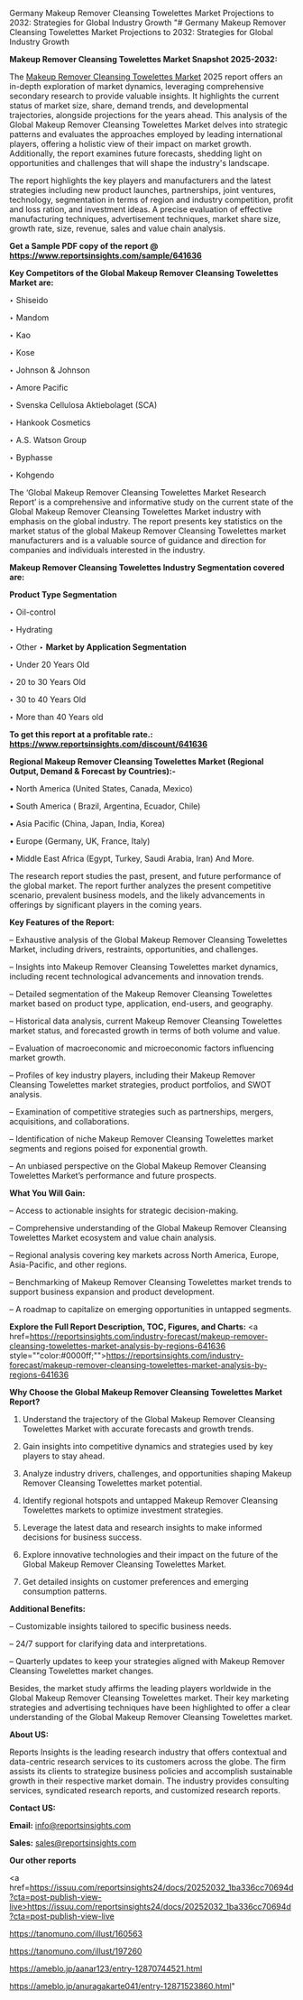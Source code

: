 Germany Makeup Remover Cleansing Towelettes Market Projections to 2032: Strategies for Global Industry Growth
"# Germany Makeup Remover Cleansing Towelettes Market Projections to 2032: Strategies for Global Industry Growth

<strong>Makeup Remover Cleansing Towelettes Market Snapshot 2025-2032:</strong>

The <a href=https://www.reportsinsights.com/sample/641636>Makeup Remover Cleansing Towelettes Market</a> 2025 report offers an in-depth exploration of market dynamics, leveraging comprehensive secondary research to provide valuable insights. It highlights the current status of market size, share, demand trends, and developmental trajectories, alongside projections for the years ahead. This analysis of the Global Makeup Remover Cleansing Towelettes Market delves into strategic patterns and evaluates the approaches employed by leading international players, offering a holistic view of their impact on market growth. Additionally, the report examines future forecasts, shedding light on opportunities and challenges that will shape the industry's landscape.

The report highlights the key players and manufacturers and the latest strategies including new product launches, partnerships, joint ventures, technology, segmentation in terms of region and industry competition, profit and loss ration, and investment ideas. A precise evaluation of effective manufacturing techniques, advertisement techniques, market share size, growth rate, size, revenue, sales and value chain analysis.

<strong>Get a Sample PDF copy of the report @ <a href=https://www.reportsinsights.com/sample/641636 style=color:#0000ff;>https://www.reportsinsights.com/sample/641636</a></strong>

<strong>Key Competitors of the Global Makeup Remover Cleansing Towelettes Market are:</strong>

‣ Shiseido

‣ Mandom

‣ Kao

‣ Kose

‣ Johnson & Johnson

‣ Amore Pacific

‣ Svenska Cellulosa Aktiebolaget (SCA)

‣ Hankook Cosmetics

‣ A.S. Watson Group

‣ Byphasse

‣ Kohgendo

The ‘Global Makeup Remover Cleansing Towelettes Market Research Report’ is a comprehensive and informative study on the current state of the Global Makeup Remover Cleansing Towelettes Market industry with emphasis on the global industry. The report presents key statistics on the market status of the global Makeup Remover Cleansing Towelettes market manufacturers and is a valuable source of guidance and direction for companies and individuals interested in the industry.

<strong>Makeup Remover Cleansing Towelettes Industry Segmentation covered are:</strong>

<strong>Product Type Segmentation</strong>

‣ Oil-control

‣ Hydrating

‣ Other
‣ 
<strong>Market by Application Segmentation</strong>

‣ Under 20 Years Old

‣ 20 to 30 Years Old

‣ 30 to 40 Years Old

‣ More than 40 Years old

<strong>To get this report at a profitable rate.: <a href=https://www.reportsinsights.com/discount/641636 style=color:#0000ff;>https://www.reportsinsights.com/discount/641636</a></strong>

<strong>Regional Makeup Remover Cleansing Towelettes Market (Regional Output, Demand &amp; Forecast by Countries):-</strong>

• North America (United States, Canada, Mexico)

• South America ( Brazil, Argentina, Ecuador, Chile)

• Asia Pacific (China, Japan, India, Korea)

• Europe (Germany, UK, France, Italy)

• Middle East Africa (Egypt, Turkey, Saudi Arabia, Iran) And More.

The research report studies the past, present, and future performance of the global market. The report further analyzes the present competitive scenario, prevalent business models, and the likely advancements in offerings by significant players in the coming years.

<strong>Key Features of the Report:</strong>

– Exhaustive analysis of the Global Makeup Remover Cleansing Towelettes Market, including drivers, restraints, opportunities, and challenges.

– Insights into Makeup Remover Cleansing Towelettes market dynamics, including recent technological advancements and innovation trends.

– Detailed segmentation of the Makeup Remover Cleansing Towelettes market based on product type, application, end-users, and geography.

– Historical data analysis, current Makeup Remover Cleansing Towelettes market status, and forecasted growth in terms of both volume and value.

– Evaluation of macroeconomic and microeconomic factors influencing market growth.

– Profiles of key industry players, including their Makeup Remover Cleansing Towelettes market strategies, product portfolios, and SWOT analysis.

– Examination of competitive strategies such as partnerships, mergers, acquisitions, and collaborations.

– Identification of niche Makeup Remover Cleansing Towelettes market segments and regions poised for exponential growth.

– An unbiased perspective on the Global Makeup Remover Cleansing Towelettes Market’s performance and future prospects.

<strong>What You Will Gain:</strong>

– Access to actionable insights for strategic decision-making.

– Comprehensive understanding of the Global Makeup Remover Cleansing Towelettes Market ecosystem and value chain analysis.

– Regional analysis covering key markets across North America, Europe, Asia-Pacific, and other regions.

– Benchmarking of Makeup Remover Cleansing Towelettes market trends to support business expansion and product development.

– A roadmap to capitalize on emerging opportunities in untapped segments.

<strong>Explore the Full Report Description, TOC, Figures, and Charts:</strong>
<a href=https://reportsinsights.com/industry-forecast/makeup-remover-cleansing-towelettes-market-analysis-by-regions-641636 style=""color:#0000ff;"">https://reportsinsights.com/industry-forecast/makeup-remover-cleansing-towelettes-market-analysis-by-regions-641636</a>

<strong>Why Choose the Global Makeup Remover Cleansing Towelettes Market Report?</strong>

1. Understand the trajectory of the Global Makeup Remover Cleansing Towelettes Market with accurate forecasts and growth trends.

2. Gain insights into competitive dynamics and strategies used by key players to stay ahead.

3. Analyze industry drivers, challenges, and opportunities shaping Makeup Remover Cleansing Towelettes market potential.

4. Identify regional hotspots and untapped Makeup Remover Cleansing Towelettes markets to optimize investment strategies.

5. Leverage the latest data and research insights to make informed decisions for business success.

6. Explore innovative technologies and their impact on the future of the Global Makeup Remover Cleansing Towelettes Market.

7. Get detailed insights on customer preferences and emerging consumption patterns.

<strong>Additional Benefits:</strong>

– Customizable insights tailored to specific business needs.

– 24/7 support for clarifying data and interpretations.

– Quarterly updates to keep your strategies aligned with Makeup Remover Cleansing Towelettes market changes.

Besides, the market study affirms the leading players worldwide in the Global Makeup Remover Cleansing Towelettes market. Their key marketing strategies and advertising techniques have been highlighted to offer a clear understanding of the Global Makeup Remover Cleansing Towelettes market.

<strong><strong>About US</strong>:</strong>

Reports Insights is the leading research industry that offers contextual and data-centric research services to its customers across the globe. The firm assists its clients to strategize business policies and accomplish sustainable growth in their respective market domain. The industry provides consulting services, syndicated research reports, and customized research reports.

<strong>Contact US:</strong>

<p class=><b>Email:</b> <a href=mailto:info@reportsinsights.com>info@reportsinsights.com</a></p>
<p class=><b>Sales:</b> <a href=mailto:sales@reportsinsights.com>sales@reportsinsights.com</a></p>

<strong>Our other reports</strong>

<a href=https://issuu.com/reportsinsights24/docs/20252032_1ba336cc70694d?cta=post-publish-view-live>https://issuu.com/reportsinsights24/docs/20252032_1ba336cc70694d?cta=post-publish-view-live</a>

<a href=https://tanomuno.com/illust/160563>https://tanomuno.com/illust/160563</a>

<a href=https://tanomuno.com/illust/197260>https://tanomuno.com/illust/197260</a>

<a href=https://ameblo.jp/aanar123/entry-12870744521.html>https://ameblo.jp/aanar123/entry-12870744521.html</a>

<a href=https://ameblo.jp/anuragakarte041/entry-12871523860.html>https://ameblo.jp/anuragakarte041/entry-12871523860.html</a>"
